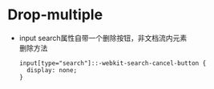 # Drop-multiple
+ input search属性自带一个删除按钮，非文档流内元素  
  删除方法
  ```
  input[type="search"]::-webkit-search-cancel-button {
    display: none;
  }
  ```
